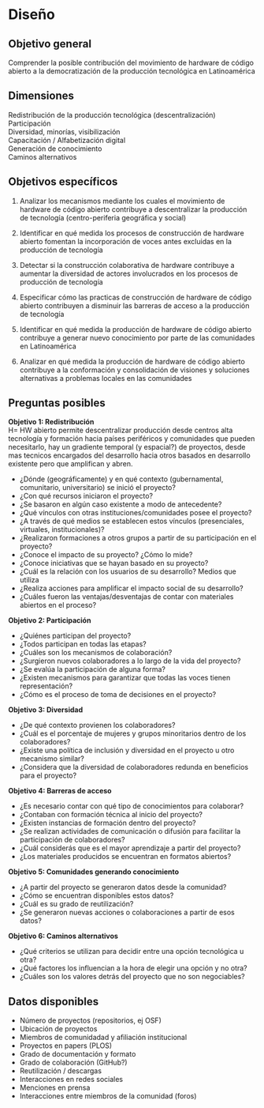 # Diseño

## Objetivo general

Comprender la posible contribución del movimiento de hardware de código abierto a la democratización de la producción tecnológica en Latinoamérica

## Dimensiones

Redistribución de la producción tecnológica (descentralización)    
Participación    
Diversidad, minorías, visibilización    
Capacitación / Alfabetización digital    
Generación de conocimiento    
Caminos alternativos

## Objetivos específicos

1. Analizar los mecanismos mediante los cuales el movimiento de hardware de código abierto contribuye a descentralizar la producción de tecnología (centro-periferia geográfica y social)

2. Identificar en qué medida los procesos de construcción de hardware abierto fomentan la incorporación de voces antes excluidas en la producción de tecnología

3. Detectar si la construcción colaborativa de hardware contribuye a aumentar la diversidad de actores involucrados en los procesos de producción de tecnología 

4. Especificar cómo las practicas de construcción de hardware de código abierto contribuyen a disminuir las barreras de acceso a la producción de tecnología

5. Identificar en qué medida la producción de hardware de código abierto contribuye a generar nuevo conocimiento por parte de las comunidades en Latinoamérica

6. Analizar en qué medida la producción de hardware de código abierto contribuye a la conformación y consolidación de visiones y soluciones alternativas a problemas locales en las comunidades

## Preguntas posibles

**Objetivo 1: Redistribución**    
H= HW abierto permite descentralizar producción desde centros alta tecnología y formación hacia países periféricos y comunidades que pueden necesitarlo, hay un gradiente temporal (y espacial?) de proyectos, desde mas tecnicos encargados del desarrollo hacia otros basados en desarrollo existente pero que amplifican y abren.

- ¿Dónde (geográficamente) y en qué contexto (gubernamental, comunitario, universitario) se inició el proyecto? 
- ¿Con qué recursos iniciaron el proyecto?
- ¿Se basaron en algún caso existente a modo de antecedente?
- ¿Qué vínculos con otras instituciones/comunidades posee el proyecto?
- ¿A través de qué medios se establecen estos vínculos (presenciales, virtuales, institucionales)?
- ¿Realizaron formaciones a otros grupos a partir de su participación en el proyecto?
- ¿Conoce el impacto de su proyecto? ¿Cómo lo mide? 
- ¿Conoce iniciativas que se hayan basado en su proyecto?
- ¿Cuál es la relación con los usuarios de su desarrollo? Medios que utiliza
- ¿Realiza acciones para amplificar el impacto social de su desarrollo?
- ¿Cuáles fueron las ventajas/desventajas de contar con materiales abiertos en el proceso?

**Objetivo 2: Participación**    
- ¿Quiénes participan del proyecto?
- ¿Todos participan en todas las etapas? 
- ¿Cuáles son los mecanismos de colaboración?
- ¿Surgieron nuevos colaboradores a lo largo de la vida del proyecto?
- ¿Se evalúa la participación de alguna forma?
- ¿Existen mecanismos para garantizar que todas las voces tienen representación?
- ¿Cómo es el proceso de toma de decisiones en el proyecto?

**Objetivo 3: Diversidad**    
- ¿De qué contexto provienen los colaboradores?
- ¿Cuál es el porcentaje de mujeres y grupos minoritarios dentro de los colaboradores?
- ¿Existe una política de inclusión y diversidad en el proyecto u otro mecanismo similar?
- ¿Considera que la diversidad de colaboradores redunda en beneficios para el proyecto?

**Objetivo 4: Barreras de acceso**    
- ¿Es necesario contar con qué tipo de conocimientos para colaborar?
- ¿Contaban con formación técnica al inicio del proyecto?
- ¿Existen instancias de formación dentro del proyecto?
- ¿Se realizan actividades de comunicación o difusión para facilitar la participación de colaboradores?
- ¿Cuál considerás que es el mayor aprendizaje a partir del proyecto?
- ¿Los materiales producidos se encuentran en formatos abiertos?

**Objetivo 5: Comunidades generando conocimiento**    
- ¿A partir del proyecto se generaron datos desde la comunidad?
- ¿Cómo se encuentran disponibles estos datos?
- ¿Cuál es su grado de reutilización?
- ¿Se generaron nuevas acciones o colaboraciones a partir de esos datos?

**Objetivo 6: Caminos alternativos**    
- ¿Qué criterios se utilizan para decidir entre una opción tecnológica u otra?
- ¿Qué factores los influencian a la hora de elegir una opción y no otra?
- ¿Cuáles son los valores detrás del proyecto que no son negociables?

## Datos disponibles

- Número de proyectos (repositorios, ej OSF)
- Ubicación de proyectos
- Miembros de comunidadad y afiliación institucional
- Proyectos en papers (PLOS)
- Grado de documentación y formato
- Grado de colaboración (GitHub?)
- Reutilización / descargas
- Interacciones en redes sociales
- Menciones en prensa
- Interacciones entre miembros de la comunidad (foros)
